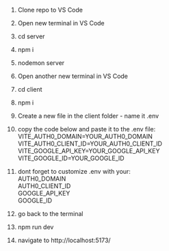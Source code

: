 1. Clone repo to VS Code
2. Open new terminal in VS Code
3. cd server
4. npm i
5. nodemon server
6. Open another new terminal in VS Code
7. cd client
8. npm i
9. Create a new file in the client folder - name it .env

10. copy the code below and paste it to the .env file:
<br>VITE_AUTH0_DOMAIN=YOUR_AUTH0_DOMAIN
<br>VITE_AUTH0_CLIENT_ID=YOUR_AUTH0_CLIENT_ID
<br>VITE_GOOGLE_API_KEY=YOUR_GOOGLE_API_KEY
<br>VITE_GOOGLE_ID=YOUR_GOOGLE_ID

11. dont forget to customize .env with your:
  <br>AUTH0_DOMAIN
  <br>AUTH0_CLIENT_ID
  <br>GOOGLE_API_KEY
  <br>GOOGLE_ID

12. go back to the terminal
13. npm run dev
14. navigate to http://localhost:5173/
